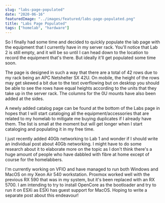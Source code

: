 ```yaml
---
slug: "labs-page-populated"
date: "2020-06-16"
featuredImage: "../images/featured/labs-page-populated.png"
title: "Labs Page Populated"
tags: ["homelab", "hardware"]
---
```


So I finally had some time and decided to quickly populate the lab page with the equipment that I currently have in my server rack. You'll notice that Lab 2 is still empty, and it will be so until I can head down to the location to record the equipment that's there. But ideally it'll get populated some time soon.

The page is designed in such a way that there are a total of 42 rows due to my rack being an APC Netshelter SX 42U. On mobile, the height of the rows may get skewed a bit due to the text overflowing but on desktop you should be able to see the rows have equal heights according to the units that they take up in the server rack. The columns for the 0U mounts have also been added at the sides.

A newly added catalog page can be found at the bottom of the Labs page in hopes that I will start cataloging all the equipment/accessories that are related to my homelab to mitigate me buying duplicates if I already have them. The list is small at the moment but will get longer when I start cataloging and populating it in my free time.

I just recently added 40Gb networking to Lab 1 and wonder if I should write an individual post about 40Gb networking. I might have to do some research about it to elaborate more on the topic as I don't think there's a huge amount of people who have dabbled with fibre at home except of course for the homelabbers.

I'm currently working on VFIO and have managed to run both Windows and MacOS on my Xeon Air 540 workstation. Proxmox worked well with the previous RX 590 that was in my system, but it's been replaced with an RX 5700. I am intending to try to install OpenCore as the bootloader and try to run it on ESXi as ESXi has guest support for MacOS. Hoping to write a separate post about this endeavour!

